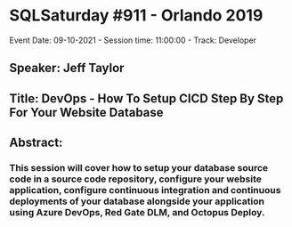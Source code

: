 # SQLSaturday #911 - Orlando 2019
Event Date: 09-10-2021 - Session time: 11:00:00 - Track: Developer
## Speaker: Jeff Taylor
## Title: DevOps - How To Setup CICD Step By Step For Your Website  Database
## Abstract:
### This session will cover how to setup your database source code in a source code repository, configure your website application, configure continuous integration and continuous deployments of your database alongside your application using Azure DevOps, Red Gate DLM, and Octopus Deploy.
